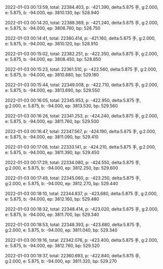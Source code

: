 2022-01-03 00:13:59, total: 22384.403, p: -421.390, delta:5.875 手, g:2.000, e: 5.875, b: -94.000, ep: 3810.130, bp: 528.940

2022-01-03 00:14:20, total: 22388.369, p: -421.240, delta:5.875 手, g:2.000, e: 5.875, b: -94.000, ep: 3808.760, bp: 528.750

2022-01-03 00:14:41, total: 22380.414, p: -421.160, delta:5.875 手, g:2.000, e: 5.875, b: -94.000, ep: 3810.120, bp: 528.910

2022-01-03 00:15:02, total: 22382.251, p: -422.350, delta:5.875 手, g:2.000, e: 5.875, b: -94.000, ep: 3808.450, bp: 528.850

2022-01-03 00:15:23, total: 22361.510, p: -422.560, delta:5.875 手, g:2.000, e: 5.875, b: -94.000, ep: 3810.880, bp: 529.180

2022-01-03 00:15:44, total: 22349.008, p: -422.710, delta:5.875 手, g:2.000, e: 5.875, b: -94.000, ep: 3813.690, bp: 529.550

2022-01-03 00:16:05, total: 22345.953, p: -422.950, delta:5.875 手, g:2.000, e: 5.875, b: -94.000, ep: 3813.530, bp: 529.560

2022-01-03 00:16:26, total: 22341.253, p: -424.240, delta:5.875 手, g:2.000, e: 5.875, b: -94.000, ep: 3811.760, bp: 529.500

2022-01-03 00:16:47, total: 22347.567, p: -424.190, delta:5.875 手, g:2.000, e: 5.875, b: -94.000, ep: 3811.090, bp: 529.410

2022-01-03 00:17:08, total: 22333.141, p: -424.210, delta:5.875 手, g:2.000, e: 5.875, b: -94.000, ep: 3811.390, bp: 529.450

2022-01-03 00:17:29, total: 22334.080, p: -424.550, delta:5.875 手, g:2.000, e: 5.875, b: -94.000, ep: 3812.250, bp: 529.600

2022-01-03 00:17:49, total: 22345.060, p: -423.250, delta:5.875 手, g:2.000, e: 5.875, b: -94.000, ep: 3812.270, bp: 529.440

2022-01-03 00:18:10, total: 22344.837, p: -423.680, delta:5.875 手, g:2.000, e: 5.875, b: -94.000, ep: 3812.160, bp: 529.480

2022-01-03 00:18:32, total: 22348.414, p: -423.020, delta:5.875 手, g:2.000, e: 5.875, b: -94.000, ep: 3811.700, bp: 529.340

2022-01-03 00:18:53, total: 22348.393, p: -423.680, delta:5.875 手, g:2.000, e: 5.875, b: -94.000, ep: 3811.040, bp: 529.340

2022-01-03 00:19:16, total: 22342.076, p: -423.400, delta:5.875 手, g:2.000, e: 5.875, b: -94.000, ep: 3812.760, bp: 529.520

2022-01-03 00:19:37, total: 22360.693, p: -422.840, delta:5.875 手, g:2.000, e: 5.875, b: -94.000, ep: 3811.320, bp: 529.270
